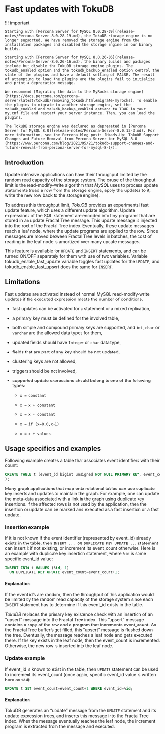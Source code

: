 # Fast updates with TokuDB

!!! important

    Starting with [Percona Server for MySQL 8.0.28-19](release-notes/Percona-Server-8.0.28-19.md), the TokuDB storage engine is no longer supported. We have removed the storage engine from the installation packages and disabled the storage engine in our binary builds.

    Starting with [Percona Server for MySQL 8.0.26-16](release-notes/Percona-Server-8.0.26-16.md), the binary builds and packages include but disable the TokuDB storage engine plugins. The tokudb_enabled option and the tokudb_backup_enabled option control the state of the plugins and have a default setting of FALSE. The result of attempting to load the plugins are the plugins fail to initialize and print a deprecation message.

    We recommend [Migrating the data to the MyRocks storage engine](https://docs.percona.com/percona-server/latest/tokudb/removing_tokudb.html#migrate-myrocks). To enable the plugins to migrate to another storage engine, set the tokudb_enabled and tokudb_backup_enabled options to TRUE in your my.cnf file and restart your server instance. Then, you can load the plugins.

    The TokuDB storage engine was declared as deprecated in [Percona Server for MySQL 8.0](release-notes/Percona-Server-8.0.13-3.md). For more information, see the Percona blog post: [Heads-Up: TokuDB Support Changes and Future Removal from Percona Server for MySQL 8.0](https://www.percona.com/blog/2021/05/21/tokudb-support-changes-and-future-removal-from-percona-server-for-mysql-8-0/).

## Introduction

Update intensive applications can have their throughput limited by the random
read capacity of the storage system. The cause of the throughput limit is the
read-modify-write algorithm that *MySQL* uses to process update statements
(read a row from the storage engine, apply the updates to it, write the new row
back to the storage engine).

To address this throughput limit, *TokuDB* provides an experimental fast update
feature, which uses a different update algorithm. Update expressions of the SQL
statement are encoded into tiny programs that are stored in an update Fractal
Tree message. This update message is injected into the root of the Fractal Tree
index. Eventually, these update  messages reach a leaf node, where the update
programs are applied to the row. Since messages are moved between Fractal Tree
levels in batches, the cost of reading in the leaf node is amortized over many
update messages.

This feature is available for `UPDATE` and `INSERT` statements, and can be
turned ON/OFF separately for them with use of two variables. Variable
tokudb_enable_fast_update variable toggles fast updates for the
`UPDATE`, and  tokudb_enable_fast_upsert does the same  for
`INSERT`.

## Limitations

Fast updates are activated instead of normal MySQL read-modify-write updates
if the executed expression meets the number of conditions.

* fast updates can be activated for a statement or a mixed replication,

* a primary key must be defined for the involved table,

* both simple and compound primary keys are supported, and `int`, `char` or `varchar` are the allowed data types for them,

* updated fields should have `Integer` or `char` data type,

* fields that are part of any key should be not updated,

* clustering keys are not allowed,

* triggers should be not involved,

* supported update expressions should belong to one of the following types:

    * `x = constant`

    * `x = x + constant`

    * `x = x - constant`

    * `x = if (x=0,0,x-1)`

    * `x = x + values`

## Usage specifics and examples

Following example creates a table that associates event identifiers with their
count:

```sql
CREATE TABLE t (event_id bigint unsigned NOT NULL PRIMARY KEY, event_count bigint unsigned NOT NULL
);
```

Many graph applications that map onto relational tables can use duplicate key
inserts and updates to maintain the graph. For example, one can update the
meta-data associated with a link in the graph using duplicate key insertions.
If the affected rows is not used by the application, then the insertion or
update can be marked and executed as a fast insertion or a fast update.

### Insertion example

If it is not known if the event identifier (represented by event_id) already
exists in the table, then `INSERT ... ON DUPLICATE KEY UPDATE ...` statement
can insert it if not existing, or increment its event_count otherwise. Here
is an example with duplicate key insertion statement, where `%id` is some
specific event_id value:

```sql
INSERT INTO t VALUES (%id, 1)
  ON DUPLICATE KEY UPDATE event_count=event_count+1;
```

#### Explanation

If the event id’s are random, then the throughput of this application would be
limited by the random read capacity of the storage system since each `INSERT`
statement has to determine if this event_id exists in the table.

*TokuDB* replaces the primary key existence check with an insertion of an
“upsert” message into the Fractal Tree index. This “upsert” message contains a
copy of the row and a program that increments event_count. As the Fractal Tree
buffer’s get filled, this “upsert” message is flushed down the tree.
Eventually, the message reaches a leaf node and gets executed there.
If the key exists in the leaf node, then the event_count is incremented.
Otherwise, the new row is inserted into the leaf node.

### Update example

If event_id is known to exist in the table, then `UPDATE` statement can be
used to increment its event_count (once again, specific event_id value is
written here as `%id`):

```sql
UPDATE t SET event_count=event_count+1 WHERE event_id=%id;
```

#### Explanation

TokuDB generates an “update” message from the `UPDATE` statement and its
update expression trees, and inserts this message into the Fractal Tree index.
When the message eventually reaches the leaf node, the increment program is
extracted from the message and executed.
